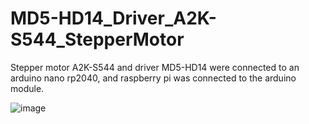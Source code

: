 # MD5-HD14_Driver_A2K-S544_StepperMotor
Stepper motor A2K-S544 and driver MD5-HD14 were connected to an arduino nano rp2040, and raspberry pi was connected to the arduino module.

![image](https://github.com/saidijongo/MD5-HD14_Driver_A2K-S544/assets/31678025/eb0a70a0-ce86-428c-af27-228a803be81d)

